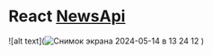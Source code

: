 # React [NewsApi](https://newsapi.org/)

![alt text](![Снимок экрана 2024-05-14 в 13 24 12](https://github.com/AndreyPronchenko/NewsApp/assets/139353883/187e7aba-f767-4aa0-b439-b53db4b44dcb)
)
